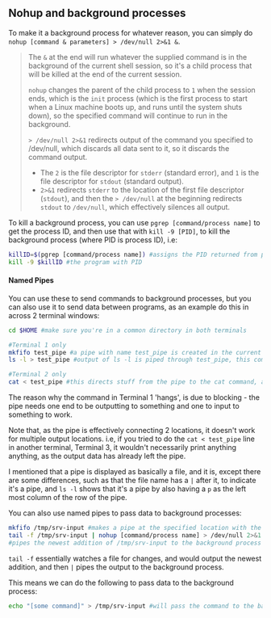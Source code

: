 ## Nohup and background processes

To make it a background process for whatever reason, you can simply do `nohup [command & parameters] > /dev/null 2>&1 &`. 

> The `&` at the end will run whatever the supplied command is in the background of the current shell session, so it's a child process that will be killed at the end of the current session. 
>
> `nohup` changes the parent of the child process to `1` when the session ends, which is the `init` process (which is the first process to start when a Linux machine boots up, and runs until the system shuts down), so the specified command will continue to run in the background.
>
> `> /dev/null 2>&1` redirects output of the command you specified to /dev/null, which discards all data sent to it, so it discards the command output. 
>
> - The `2` is the file descriptor for `stderr` (standard error), and `1` is the file descriptor for `stdout` (standard output). 
> - `2>&1` redirects `stderr` to the location of the first file descriptor (`stdout`), and then the `> /dev/null` at the beginning redirects `stdout` to `/dev/null`, which effectively silences all output.

To kill a background process, you can use `pgrep [command/process name]` to get the process ID, and then use that with `kill -9 [PID]`, to kill the background process (where PID is process ID), i.e:

```bash
killID=$(pgrep [command/process name]) #assigns the PID returned from pgrep to the killID variable
kill -9 $killID #the program with PID 

```

#### Named Pipes

You can use these to send commands to background processes, but you can also use it to send data between programs, as an example do this in across 2 terminal windows:

```bash
cd $HOME #make sure you're in a common directory in both terminals

#Terminal 1 only
mkfifo test_pipe #a pipe with name test_pipe is created in the current directory, actually displayed as a file by ls commands
ls -l > test_pipe #output of ls -l is piped through test_pipe, this command waits until you do the thing below in Terminal 2

#Terminal 2 only
cat < test_pipe #this directs stuff from the pipe to the cat command, at which point the `ls -l > test_pipe` command stops hanging

```

The reason why the command in Terminal 1 'hangs', is due to blocking - the pipe needs one end to be outputting to something and one to input to something to work.

Note that, as the pipe is effectively connecting 2 locations, it doesn't work for multiple output locations. i.e, if you tried to do the `cat < test_pipe` line in another terminal, Terminal 3, it wouldn't necessarily print anything anything, as the output data has already left the pipe.

I mentioned that a pipe is displayed as basically a file, and it is, except there are some differences, such as that the file name has a `|` after it, to indicate it's a pipe, and `ls -l` shows that it's a pipe by also having a `p` as the left most column of the row of the pipe.

You can also use named pipes to pass data to background processes:

```bash
mkfifo /tmp/srv-input #makes a pipe at the specified location with the name srv-input
tail -f /tmp/srv-input | nohup [command/process name] > /dev/null 2>&1 &
#pipes the newest addition of /tmp/srv-input to the background process

```

`tail -f` essentially watches a file for changes, and would output the newest addition, and then `|` pipes the output to the background process.

This means we can do the following to pass data to the background process:

```bash
echo "[some command]" > /tmp/srv-input #will pass the command to the background process

```